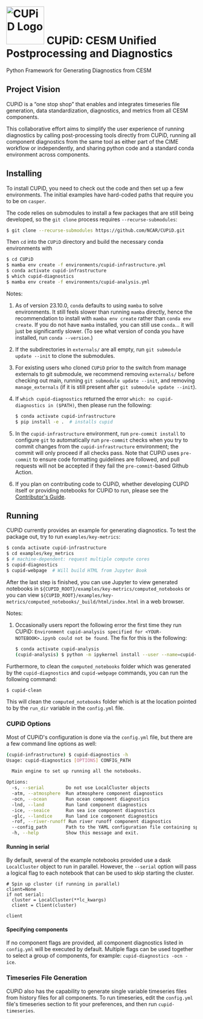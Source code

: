 # <img src="images/logo.png" alt="CUPiD Logo" width=100 /> CUPiD: CESM Unified Postprocessing and Diagnostics

Python Framework for Generating Diagnostics from CESM

## Project Vision

CUPiD is a “one stop shop” that enables and integrates timeseries file generation, data standardization, diagnostics, and metrics from all CESM components.

This collaborative effort aims to simplify the user experience of running diagnostics by calling post-processing tools directly from CUPiD, running all component diagnostics from the same tool as either part of the CIME workflow or independently, and sharing python code and a standard conda environment across components.

## Installing

To install CUPiD, you need to check out the code and then set up a few environments.
The initial examples have hard-coded paths that require you to be on `casper`.

The code relies on submodules to install a few packages that are still being developed,
so the `git clone` process requires `--recurse-submodules`:

``` bash
$ git clone --recurse-submodules https://github.com/NCAR/CUPiD.git
```

Then `cd` into the `CUPiD` directory and build the necessary conda environments with

``` bash
$ cd CUPiD
$ mamba env create -f environments/cupid-infrastructure.yml
$ conda activate cupid-infrastructure
$ which cupid-diagnostics
$ mamba env create -f environments/cupid-analysis.yml
```

Notes:

1. As of version 23.10.0, `conda` defaults to using `mamba` to solve environments.
It still feels slower than running `mamba` directly, hence the recommendation to install with `mamba env create` rather than `conda env create`.
If you do not have `mamba` installed, you can still use `conda`... it will just be significantly slower.
(To see what version of conda you have installed, run `conda --version`.)
1. If the subdirectories in `externals/` are all empty, run `git submodule update --init` to clone the submodules.
1. For existing users who cloned `CUPiD` prior to the switch from manage externals to git submodule, we recommend removing `externals/` before checking out main, running `git submodule update --init`, and removing `manage_externals` (if it is still present after `git submodule update --init`).
1. If `which cupid-diagnostics` returned the error `which: no cupid-diagnostics in ($PATH)`, then please run the following:

   ``` bash
   $ conda activate cupid-infrastructure
   $ pip install -e .  # installs cupid
   ```

1. In the `cupid-infrastructure` environment, run `pre-commit install` to configure `git` to automatically run `pre-commit` checks when you try to commit changes from the `cupid-infrastructure` environment; the commit will only proceed if all checks pass. Note that CUPiD uses `pre-commit` to ensure code formatting guidelines are followed, and pull requests will not be accepted if they fail the `pre-commit`-based Github Action.
1. If you plan on contributing code to CUPiD,
whether developing CUPiD itself or providing notebooks for CUPiD to run,
please see the [Contributor's Guide](https://ncar.github.io/CUPiD/contributors_guide.html).

## Running

CUPiD currently provides an example for generating diagnostics.
To test the package out, try to run `examples/key-metrics`:

``` bash
$ conda activate cupid-infrastructure
$ cd examples/key_metrics
$ # machine-dependent: request multiple compute cores
$ cupid-diagnostics
$ cupid-webpage  # Will build HTML from Jupyter Book
```

After the last step is finished, you can use Jupyter to view generated notebooks in `${CUPID_ROOT}/examples/key-metrics/computed_notebooks`
or you can view `${CUPID_ROOT}/examples/key-metrics/computed_notebooks/_build/html/index.html` in a web browser.

Notes:

1. Occasionally users report the following error the first time they run CUPiD: `Environment cupid-analysis specified for <YOUR-NOTEBOOK>.ipynb could not be found`. The fix for this is the following:
   ``` bash
   $ conda activate cupid-analysis
   (cupid-analysis) $ python -m ipykernel install --user --name=cupid-analysis
   ```

Furthermore, to clean the `computed_notebooks` folder which was generated by the `cupid-diagnostics` and `cupid-webpage` commands, you can run the following command:

``` bash
$ cupid-clean
```

This will clean the `computed_notebooks` folder which is at the location pointed to by the `run_dir` variable in the `config.yml` file.

### CUPiD Options

Most of CUPiD's configuration is done via the `config.yml` file, but there are a few command line options as well:

```bash
(cupid-infrastructure) $ cupid-diagnostics -h
Usage: cupid-diagnostics [OPTIONS] CONFIG_PATH

  Main engine to set up running all the notebooks.

Options:
  -s, --serial        Do not use LocalCluster objects
  -atm, --atmosphere  Run atmosphere component diagnostics
  -ocn, --ocean       Run ocean component diagnostics
  -lnd, --land        Run land component diagnostics
  -ice, --seaice      Run sea ice component diagnostics
  -glc, --landice     Run land ice component diagnostics
  -rof, --river-runoff Run river runoff component diagnostics
  --config_path       Path to the YAML configuration file containing specifications for notebooks (default config.yml)
  -h, --help          Show this message and exit.
```

#### Running in serial

By default, several of the example notebooks provided use a dask `LocalCluster` object to run in parallel.
However, the `--serial` option will pass a logical flag to each notebook that can be used to skip starting the cluster.

```py3
# Spin up cluster (if running in parallel)
client=None
if not serial:
  cluster = LocalCluster(**lc_kwargs)
  client = Client(cluster)

client
```

#### Specifying components

If no component flags are provided, all component diagnostics listed in `config.yml` will be executed by default. Multiple flags can be used together to select a group of components, for example: `cupid-diagnostics -ocn -ice`.


### Timeseries File Generation
CUPiD also has the capability to generate single variable timeseries files from history files for all components. To run timeseries, edit the `config.yml` file's timeseries section to fit your preferences, and then run `cupid-timeseries`.
